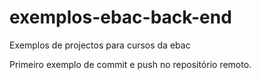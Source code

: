 # exemplos-ebac-back-end
Exemplos de projectos para cursos da ebac

Primeiro exemplo de commit e push no repositório remoto.
